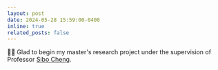 ```yaml
---
layout: post
date: 2024-05-28 15:59:00-0400
inline: true
related_posts: false
---
```


🎉🎉 Glad to begin my master's research project under the supervision of Professor [Sibo Cheng](https://www.linkedin.com/in/sibo-cheng-23a52711b/).

